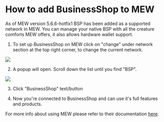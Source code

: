 # How to add BusinessShop to MEW

As of MEW version 5.6.6-hotfix1 BSP has been added as a supported network in MEW. You can manage your native BSP with all
the creature comforts MEW offers, it also allows hardware wallet support. 

1. To set up BusinessShop on MEW click on "change" under network section at the top right corner, to change the current 
network.

![](.gitbook/assets/MEW_1.png)

2. A popup will open. Scroll down the list until you find "BSP".

![](.gitbook/assets/MEW_2.png)

3. Click "BusinessShop" text/button

4. Now you're connected to BusinessShop and can use it's full features and products.

For more info about using MEW please refer to their documentation [here](https://kb.myetherwallet.com/).

